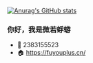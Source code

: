 [![Anurag's GitHub stats](https://github-readme-stats.vercel.app/api?username=2383155523&show_icons=true)](https://github.com/anuraghazra/github-readme-stats)
### 你好，我是微若蜉蝣 

- :penguin: 2383155523
- :house: https://fuyouplus.cn/
